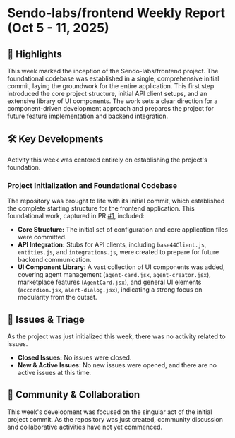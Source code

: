 # Sendo-labs/frontend Weekly Report (Oct 5 - 11, 2025)

## 🚀 Highlights
This week marked the inception of the Sendo-labs/frontend project. The foundational codebase was established in a single, comprehensive initial commit, laying the groundwork for the entire application. This first step introduced the core project structure, initial API client setups, and an extensive library of UI components. The work sets a clear direction for a component-driven development approach and prepares the project for future feature implementation and backend integration.

## 🛠️ Key Developments
Activity this week was centered entirely on establishing the project's foundation.

### Project Initialization and Foundational Codebase
The repository was brought to life with its initial commit, which established the complete starting structure for the frontend application. This foundational work, captured in PR [#1](https://github.com/Sendo-labs/frontend/pull/1), included:
*   **Core Structure:** The initial set of configuration and core application files were committed.
*   **API Integration:** Stubs for API clients, including `base44Client.js`, `entities.js`, and `integrations.js`, were created to prepare for future backend communication.
*   **UI Component Library:** A vast collection of UI components was added, covering agent management (`agent-card.jsx`, `agent-creator.jsx`), marketplace features (`AgentCard.jsx`), and general UI elements (`accordion.jsx`, `alert-dialog.jsx`), indicating a strong focus on modularity from the outset.

## 🐛 Issues & Triage
As the project was just initialized this week, there was no activity related to issues.
*   **Closed Issues:** No issues were closed.
*   **New & Active Issues:** No new issues were opened, and there are no active issues at this time.

## 💬 Community & Collaboration
This week's development was focused on the singular act of the initial project commit. As the repository was just created, community discussion and collaborative activities have not yet commenced.